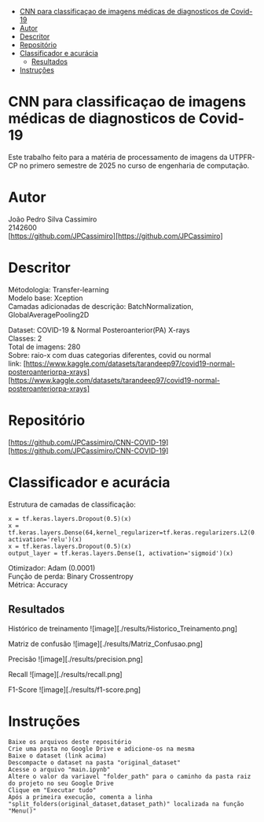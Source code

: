 - [CNN para classificaçao de imagens médicas de diagnosticos de Covid-19](#cnn-para-classificaçao-de-imagens-médicas-de-diagnosticos-de-covid-19)
- [Autor](#autor)
- [Descritor](#descritor)
- [Repositório](#repositório)
- [Classificador e acurácia](#classificador-e-acurácia)
  - [Resultados](#resultados)
- [Instruções](#instruções)

# CNN para classificaçao de imagens médicas de diagnosticos de Covid-19

Este trabalho feito para a matéria de processamento de imagens da UTPFR-CP no primero semestre de 2025 no curso de engenharia de computação.

# Autor

João Pedro Silva Cassimiro</br>
2142600</br>
[https://github.com/JPCassimiro][https://github.com/JPCassimiro]</br>

# Descritor

Métodologia: Transfer-learning</br>
Modelo base: Xception</br>
Camadas adicionadas de descrição: BatchNormalization, GlobalAveragePooling2D</br>

Dataset: COVID-19 & Normal Posteroanterior(PA) X-rays</br>
Classes: 2</br>
Total de imagens: 280</br>
Sobre: raio-x com duas categorias diferentes, covid ou normal</br>
link: [https://www.kaggle.com/datasets/tarandeep97/covid19-normal-posteroanteriorpa-xrays][https://www.kaggle.com/datasets/tarandeep97/covid19-normal-posteroanteriorpa-xrays]</br>

# Repositório

[https://github.com/JPCassimiro/CNN-COVID-19][https://github.com/JPCassimiro/CNN-COVID-19]

# Classificador e acurácia

Estrutura de camadas de classificação:

    x = tf.keras.layers.Dropout(0.5)(x)
    x = tf.keras.layers.Dense(64,kernel_regularizer=tf.keras.regularizers.L2(0.01), activation='relu')(x)
    x = tf.keras.layers.Dropout(0.5)(x)
    output_layer = tf.keras.layers.Dense(1, activation='sigmoid')(x)

Otimizador: Adam (0.0001)</br>
Função de perda: Binary Crossentropy</br>
Métrica: Accuracy</br>

## Resultados

Histórico de treinamento
![image][./results/Historico_Treinamento.png]

Matriz de confusão
![image][./results/Matriz_Confusao.png]

Precisão
![image][./results/precision.png]

Recall
![image][./results/recall.png]

F1-Score
![image][./results/f1-score.png]

# Instruções

    Baixe os arquivos deste repositório
    Crie uma pasta no Google Drive e adicione-os na mesma
    Baixe o dataset (link acima)
    Descompacte o dataset na pasta "original_dataset"
    Acesse o arquivo "main.ipynb"
    Altere o valor da variavel "folder_path" para o caminho da pasta raiz do projeto no seu Google Drive
    Clique em "Executar tudo"
    Após a primeira execução, comenta a linha "split_folders(original_dataset,dataset_path)" localizada na função "Menu()"